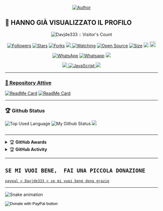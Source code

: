 <p align="center">
<a href="https://whatsapp.com/channel/0029VaFX9IZIyPtQ7j8Zkt0F"><img title="Author" src="https://img.shields.io/badge/Canale Ufficiale-black?style=for-the-badge&logo=whatsApp"></a>

##  👀 HANNO GIÀ VISUALIZZATO IL PROFILO
<p align="center"><img src="https://profile-counter.glitch.me/{Davjde333}/count.svg" alt="Davjde333 :: Visitor's Count" /></p>

<p align="center">
<a href="https://github.com/Davjde333/followers"><img title="Followers" src="https://img.shields.io/github/followers/Davjde333?color=red&style=flat-square"></a>
<a href="https://github.com/Davjde333/Davide116/stargazers/"><img title="Stars" src="https://img.shields.io/github/stars/Davjde333?color=blue&style=flat-square"></a>
<a href="https://github.com/Davjde333/network/members"><img title="Forks" src="https://img.shields.io/github/forks/Davjde333/DavBot?color=red&style=flat-square"></a>
<a href="https://komarev.com/ghpvc/?username=Davide116&color=blue&style=flat-square&label=Repo+Visual"><img src="https://komarev.com/ghpvc/?username=Davjde333&color=blue&style=flat-square&label=Repo+Visual" />
<a href="https://github.com/Davjde333/Turbo/watchers"><img title="Watching" src="https://img.shields.io/github/watchers/Davjde333/Davjde333?label=Watcher'srepo&color=blue&style=flat-square"></a>
<a href="https://github.com/Davjde333/DavideBot"><img title="Open Source" src="https://badges.frapsoft.com/os/v2/open-source.svg?v=103"></a>
<a href="https://github.com/Davjde333/AyGemuy/"><img title="Size" src="https://img.shields.io/github/repo-size/Davjde333/DavideBot?style=flat-square&color=green"></a>
<a href="https://hits.seeyoufarm.com"><img src="https://hits.seeyoufarm.com/api/count/incr/badge.svg?url=https%3A%2F%2Fgithub.com%2FDavjde333%2Fhit-counter&count_bg=%2379C83D&title_bg=%23555555&icon=&icon_color=%23E7E7E7&title=hits&edge_flat=false"/></a>
<a href="https://github.com/DqviDev/DavideBot/graphs/commit-activity"><img height="20" src="https://img.shields.io/badge/Maintained%3F-yes-green.svg"/> <br>                            
                                                                                                                                                           
                                                                                                                                                           
<p align='center'>
<a href="https://wa.me/393518419909" target="_blank"><img src="https://img.shields.io/badge/Whatsapp-%808080.svg?&style=flat-square&logo=Whatsapp&logoColor=white" alt="WhatsApp"></a>
<a href="https://chat.whatsapp.com/DrnPDROIs6W8ZGCLPvKL0t" target="_blank"><img src="https://img.shields.io/badge/Gruppo Supporto Bot-%808080.svg?&style=flat-square&logo=whatsapp&logoColor=white" alt="Whatsapp"></a>
<a href="https://github.com/Davjde333"><img src="https://img.shields.io/badge/-GitHub-black?style=flat-square&logo=github" /> <br>

<p align="center">
    <img src="https://img.shields.io/badge/OS-Windows-blue?&logo=Windows" />
    <img alt="JavaScript" src="https://img.shields.io/badge/javascript%20-%23323330.svg?&style=for-the-badge&logo=javascript&logoColor=%23F7DF1E"/>
    <img src="https://img.shields.io/badge/Text%20Editor-Visual%20Studio%20Code-blue?&logo=visual%20studio%20code&logoColor=blue" /> <br>



-----

### 👀 Repository Attive
[![ReadMe Card](https://github-readme-stats.vercel.app/api/pin/?username=Davjde333&repo=Turbo?¿&theme=dark "Davjde333")](https://github.com/Davjde333/Turbo?¿)
[![ReadMe Card](https://github-readme-stats.vercel.app/api/pin/?username=Davjde333&repo=Baileys&theme=dark "Davjde333")](https://github.com/Davjde333/Baileys)

---

### 🏆 Github Status 
![Top Used Language](https://github-readme-stats.vercel.app/api/top-langs/?username=Davjde333&show_icons=true&theme=dark&hide_border=true)
![My Github Status](https://github-readme-stats.vercel.app/api?username=Davjde333&show_icons=true&theme=dark&hide_border=true) 
![](https://github-profile-summary-cards.vercel.app/api/cards/profile-details?username=Davjde333&theme=dark)
<p><img align="center" src="https://github-readme-streak-stats.herokuapp.com/?user=Davjde333&theme=dark" alt="" /></p>

---

</hal>
<details>
    <summary>&#127942 <b>GitHub Awards</b></summary><br/>

![Github Trophy](https://github-profile-trophy.vercel.app/?username=Davjde333)

</details>

<details>
    <summary>&#127942 <b>GitHub Activity</b></summary><br/>

![Metrics](https://metrics.lecoq.io/Davjde333?)
</details> 

---

## ```SE MI VUOI BENE,  FAI UNA PICCOLA DONAZIONE ```
[`paypal > Davjde333 > se mi vuoi bene dona grazie`](https://www.paypal.me/itsdadooo)

---

![Snake animation](https://github.com/Davjde333/DqviDev/blob/output/github-contribution-grid-snake.svg)
</div>







<form action="https://www.paypal.com/donate" method="post" target="_top">
<input type="hidden" name="hosted_button_id" value="UFXMRNHNJVDL2" />
<input type="image" src="https://pics.paypal.com/00/s/MWMwMmM4MGUtZTE1OC00NDVjLTk1M2ItMDljMjM1YzUwZDIw/file.PNG" border="0" name="submit" title="PayPal - The safer, easier way to pay online!" alt="Donate with PayPal button" />
</form>
